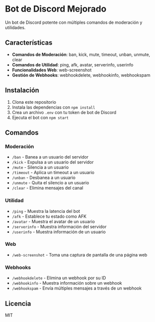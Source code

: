 # Bot de Discord Mejorado

Un bot de Discord potente con múltiples comandos de moderación y utilidades.

## Características

- **Comandos de Moderación**: ban, kick, mute, timeout, unban, unmute, clear
- **Comandos de Utilidad**: ping, afk, avatar, serverinfo, userinfo
- **Funcionalidades Web**: web-screenshot
- **Gestión de Webhooks**: webhookdelete, webhookinfo, webhookspam

## Instalación

1. Clona este repositorio
2. Instala las dependencias con `npm install`
3. Crea un archivo `.env` con tu token de bot de Discord
4. Ejecuta el bot con `npm start`

## Comandos

### Moderación

- `/ban` - Banea a un usuario del servidor
- `/kick` - Expulsa a un usuario del servidor
- `/mute` - Silencia a un usuario
- `/timeout` - Aplica un timeout a un usuario
- `/unban` - Desbanea a un usuario
- `/unmute` - Quita el silencio a un usuario
- `/clear` - Elimina mensajes del canal

### Utilidad

- `/ping` - Muestra la latencia del bot
- `/afk` - Establece tu estado como AFK
- `/avatar` - Muestra el avatar de un usuario
- `/serverinfo` - Muestra información del servidor
- `/userinfo` - Muestra información de un usuario

### Web

- `/web-screenshot` - Toma una captura de pantalla de una página web

### Webhooks

- `/webhookdelete` - Elimina un webhook por su ID
- `/webhookinfo` - Muestra información sobre un webhook
- `/webhookspam` - Envía múltiples mensajes a través de un webhook

## Licencia

MIT